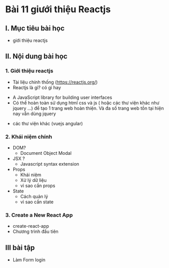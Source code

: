 
# Bài 11 giưới thiệu Reactjs
## I. Mục tiêu bài học
- giới thiệu reactjs
## II. Nội dung bài học 
### 1. Giới thiệu reactjs
- Tài liệu chính thống (https://reactjs.org/)
- Reactjs là gì? có gì hay
 * A JavaScript library for building user interfaces
 * Có thể hoàn toàn sử dụng html css và js ( hoặc các thư viện khác như jquery ...) để tạo 1 trang web hoàn thiện. Và đa số trang web tồn tại hiện nay vẫn dùng jquery
- các thư viện khác (vuejs angular)

### 2. Khái niệm chính
- DOM?
    * Document Object Modal
- JSX ?
    * Javascript syntax extension
- Props
    - Khái niệm
    - Xử lý dữ liệu
    - vì sao cần props
- State 
    - Cách quản lý
    - vì sao cần state

### 3. Create a New React App
- create-react-app 
- Chương trình đầu tiên

## III bài tập 
- Làm Form login